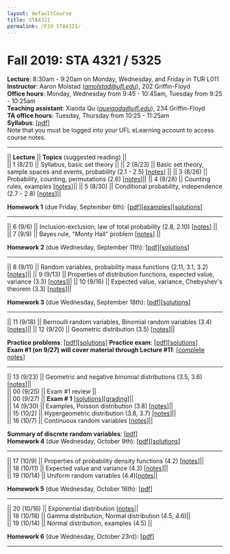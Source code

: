```yaml
---
layout: defaultCourse
title: STA4321
permalink: /F19_STA4321/
---
```

# Fall 2019: STA 4321 / 5325  
**Lecture**: 8:30am - 9:20am on Monday, Wednesday, and Friday in TUR L011  
**Instructor**: Aaron Molstad (*amolstad@ufl.edu*), 202 Griffin-Floyd  
**Office hours**: Monday, Wednesday from 9:45 - 10:45am, Tuesday from 9:25 - 10:25am   
**Teaching assistant**: Xiaoda Qu (*quxiaoda@ufl.edu*), 234 Griffin-Floyd  
**TA office hours**: Tuesday, Thursday from 10:25 - 11:25am  
**Syllabus**: [[pdf](/docs/Syllabus.pdf)]  
Note that you must be logged into your UFL eLearning account to access course notes.  

---------------  


||  **Lecture** ||  **Topics** (suggested reading) ||  
|| 1 (8/21)  || Syllabus, basic set theory ||
|| 2 (8/23)  || Basic set theory, sample spaces and events, probability (2.1 - 2.5) [[notes](https://ufl.instructure.com/courses/382258/files/45098575/download?wrap=1)] ||
|| 3 (8/26)  || Probability, counting, permutations (2.6) [[notes](https://ufl.instructure.com/courses/382258/files/45098576/download?wrap=1)]||
|| 4 (8/28)  || Counting rules, examples [[notes](https://ufl.instructure.com/courses/382258/files/45124035/download?wrap=1)]||
|| 5 (8/30)  || Conditional probability, independence (2.7 - 2.8) [[notes](https://ufl.instructure.com/courses/382258/files/45162421/download?wrap=1)]||

**Homework 1** (due Friday, September 6th): [[pdf](/docs/STA4321_F19_Homework1.pdf)][[examples](/docs/CountingExamples.pdf)][[solutions](https://ufl.instructure.com/courses/382258/files/45285087/download?wrap=1)]  

---------------  

|| 6 (9/6)  || Inclusion-exclusion, law of total probability (2.8, 2.10) [[notes](https://ufl.instructure.com/courses/382258/files/45284136/download?wrap=1)] ||
|| 7 (9/9)  || Bayes rule, "Monty Hall" problem [[notes](https://ufl.instructure.com/courses/382258/files/45319416/download?wrap=1)] ||

**Homework 2** (due Wednesday, September 11th): [[pdf](/docs/STA4321_F19_Homework2.pdf)][[solutions](https://ufl.instructure.com/courses/382258/files/45367699/download?wrap=1)]  

---------------  

|| 8 (9/11)  || Random variables, probability mass functions (2.11, 3.1, 3.2) [[notes](https://ufl.instructure.com/courses/382258/files/45364239/download?wrap=1)]||
|| 9 (9/13)  || Properties of distribution functions, expected value, variance (3.3) [[notes](https://ufl.instructure.com/courses/382258/files/45407928/download?wrap=1)]||
|| 10 (9/16)  || Expected value, variance, Chebyshev's theorem  (3.3) [[notes](https://ufl.instructure.com/courses/382258/files/45453262/download?wrap=1)]||

**Homework 3** (due Wednesday, September 18th): [[pdf](/docs/STA4321_F19_Homework3.pdf)][[solutions](https://ufl.instructure.com/courses/382258/files/45533491/download?wrap=1)]

---------------  

|| 11 (9/18)  || Bernoulli random variables, Binomial random variables (3.4) [[notes](https://ufl.instructure.com/courses/382258/files/45505791/download?wrap=1)]||
|| 12 (9/20)  || Geometric distribution (3.5) [[notes](https://ufl.instructure.com/courses/382258/files/45554732/download?wrap=1)]||

**Practice problems**: [[pdf](/docs/STA4321_F19_Exam1PracticeProblems.pdf)][[solutions](https://ufl.instructure.com/courses/382258/files/45581242/download?wrap=1)] 
**Practice exam**: [[pdf](https://ufl.instructure.com/courses/382258/files/45578287/download?wrap=1)][[solutions](https://ufl.instructure.com/courses/382258/files/45578290/download?wrap=1)]  
**Exam \#1 (on 9/27) will cover material through Lecture \#11**: [[complete notes](https://ufl.instructure.com/courses/382258/files/45535361/download?wrap=1)]

---------------  

|| 13 (9/23)  || Geometric and negative binomial distributions (3.5, 3.6) [[notes](https://ufl.instructure.com/courses/382258/files/45590293/download?wrap=1)]||  
|| 00 (9/25)  || Exam \#1 review ||  
|| 00 (9/27)  || **Exam \# 1** [[solutions](https://ufl.instructure.com/courses/382258/files/45770993/download?wrap=1)][[grading](https://ufl.instructure.com/courses/382258/files/45850784/download?wrap=1)]||  
|| 14 (9/30)  || Examples, Poisson distribution (3.8) [[notes](https://ufl.instructure.com/courses/382258/files/45737867/download?wrap=1)]||  
|| 15 (10/2)  || Hypergeometric distribution (3.8, 3.7) [[notes](https://ufl.instructure.com/courses/382258/files/45771370/download?wrap=1)]||  
|| 16 (10/7)  || Continuous random variables [[notes](https://ufl.instructure.com/courses/382258/files/45848355/download?wrap=1)]||

**Summary of discrete random variables**: [[pdf](https://ufl.instructure.com/courses/382258/files/45850921/download?wrap=1)]  
**Homework 4** (due Wednesday, October 9th): [[pdf](/docs/STA4321_F19_Homework4.pdf)][[solutions](https://ufl.instructure.com/courses/382258/files/45895196/download?wrap=1)]

---------------  

|| 17 (10/9)  || Properties of probability density functions (4.2) [[notes](https://ufl.instructure.com/courses/382258/files/45889123/download?wrap=1)]||  
|| 18 (10/11)  || Expected value and variance (4.3) [[notes](https://ufl.instructure.com/courses/382258/files/45917748/download?wrap=1)]||  
|| 19 (10/14)  || Uniform random variables (4.4)[[notes](https://ufl.instructure.com/courses/382258/files/45964083/download?wrap=1)||  

**Homework 5** (due Wednesday, October 16th): [[pdf](/docs/STA4321_F19_Homework5.pdf)]

---------------  

|| 20 (10/16)  || Exponential distribution [[notes](https://ufl.instructure.com/courses/382258/files/46019180/download?wrap=1)||  
|| 18 (10/18)  || Gamma distribution, Normal distribution (4.5, 4.6)||  
|| 19 (10/14)  || Normal distribution, examples (4.5) ||  

**Homework 6** (due Wednesday, October 23rd): [[pdf](/docs/STA4321_F19_Homework6.pdf)]

---------------  




